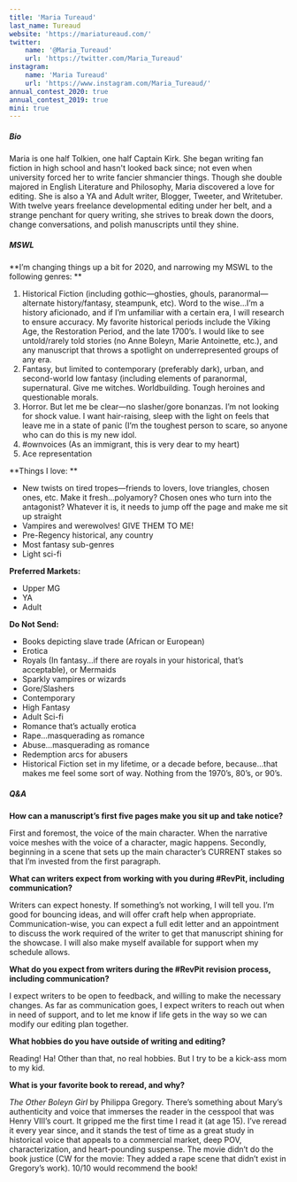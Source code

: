 ```yaml
---
title: 'Maria Tureaud'
last_name: Tureaud
website: 'https://mariatureaud.com/'
twitter:
    name: '@Maria_Tureaud'
    url: 'https://twitter.com/Maria_Tureaud'
instagram:
    name: 'Maria Tureaud'
    url: 'https://www.instagram.com/Maria_Tureaud/'
annual_contest_2020: true
annual_contest_2019: true
mini: true
---
```


##### Bio

Maria is one half Tolkien, one half Captain Kirk. She began writing fan fiction in high school and hasn't looked back since; not even when university forced her to write fancier shmancier things. Though she double majored in English Literature and Philosophy, Maria discovered a love for editing. She is also a YA and Adult writer, Blogger, Tweeter, and Writetuber. With twelve years freelance developmental editing under her belt, and a strange penchant for query writing, she strives to break down the doors, change conversations, and polish manuscripts until they shine. 

##### MSWL

**I’m changing things up a bit for 2020, and narrowing my MSWL to the following genres:  **

 1. Historical Fiction (including gothic—ghosties, ghouls, paranormal—alternate history/fantasy, steampunk, etc). Word to the wise…I’m a history aficionado, and if I’m unfamiliar with a certain era, I will research to ensure accuracy. My favorite historical periods include the Viking Age, the Restoration Period, and the late 1700’s. I would like to see untold/rarely told stories (no Anne Boleyn, Marie Antoinette, etc.), and any manuscript that throws a spotlight on underrepresented groups of any era. 
 2. Fantasy, but limited to contemporary (preferably dark), urban, and second-world low fantasy (including elements of paranormal, supernatural. Give me witches. Worldbuilding. Tough heroines and questionable morals. 
 3. Horror. But let me be clear—no slasher/gore bonanzas. I’m not looking for shock value. I want hair-raising, sleep with the light on feels that leave me in a state of panic (I’m the toughest person to scare, so anyone who can do this is my new idol.  
 4. \#ownvoices (As an immigrant, this is very dear to my heart) 
 5. Ace representation

**Things I love: **

 * New twists on tired tropes—friends to lovers, love triangles, chosen ones, etc. Make it fresh…polyamory? Chosen ones who turn into the antagonist? Whatever it is, it needs to jump off the page and make me sit up straight 
 * Vampires and werewolves! GIVE THEM TO ME! 
 * Pre-Regency historical, any country 
 * Most fantasy sub-genres 
 * Light sci-fi

**Preferred Markets:** 

 * Upper MG  
 * YA 
 * Adult 
 
**Do Not Send:**

 * Books depicting slave trade (African or European) 
 * Erotica 
 * Royals (In fantasy…if there are royals in your historical, that’s acceptable), or Mermaids 
 * Sparkly vampires or wizards 
 * Gore/Slashers 
 * Contemporary 
 * High Fantasy 
 * Adult Sci-fi 
 * Romance that’s actually erotica 
 * Rape…masquerading as romance 
 * Abuse…masquerading as romance 
 * Redemption arcs for abusers 
 * Historical Fiction set in my lifetime, or a decade before, because…that makes me feel some sort of way. Nothing from the 1970’s, 80’s, or 90’s.  

##### Q&A

**How can a manuscript’s first five pages make you sit up and take notice?**

First and foremost, the voice of the main character. When the narrative voice meshes with the voice of a character, magic happens. Secondly, beginning in a scene that sets up the main character’s CURRENT stakes so that I’m invested from the first paragraph. 

**What can writers expect from working with you during #RevPit, including communication?**

Writers can expect honesty. If something’s not working, I will tell you. I’m good for bouncing ideas, and will offer craft help when appropriate. Communication-wise, you can expect a full edit letter and an appointment to discuss the work required of the writer to get that manuscript shining for the showcase. I will also make myself available for support when my schedule allows.

**What do you expect from writers during the #RevPit revision process, including communication?**

I expect writers to be open to feedback, and willing to make the necessary changes. As far as communication goes, I expect writers to reach out when in need of support, and to let me know if life gets in the way so we can modify our editing plan together.

**What hobbies do you have outside of writing and editing?**

Reading! Ha! Other than that, no real hobbies. But I try to be a kick-ass mom to my kid. 

**What is your favorite book to reread, and why?**

_The Other Boleyn Girl_ by Philippa Gregory. There’s something about Mary’s authenticity and voice that immerses the reader in the cesspool that was Henry VIII’s court. It gripped me the first time I read it (at age 15). I’ve reread it every year since, and it stands the test of time as a great study in historical voice that appeals to a commercial market, deep POV, characterization, and heart-pounding suspense. The movie didn’t do the book justice (CW for the movie: They added a rape scene that didn’t exist in Gregory’s work). 10/10 would recommend the book! 